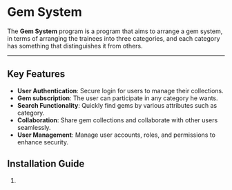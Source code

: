 # Gem System
The **Gem System** program is a program that aims to arrange a gem system, in terms of arranging the trainees into three categories, and each category has something that distinguishes it from others.

---

## Key Features
-  **User Authentication**: Secure login for users to manage their collections.
-  **Gem subscription**: The user can participate in any category he wants.
- **Search Functionality**: Quickly find gems by various attributes such as category.
- **Collaboration**: Share gem collections and collaborate with other users seamlessly.
- **User Management**: Manage user accounts, roles, and permissions to enhance security.

## Installation Guide  
1.

<!--stackedit_data:
eyJoaXN0b3J5IjpbLTQyMTc5MjcwNSwtMjAwODUzODEzNSwtMT
k0NjEzNjc3OSwzNzUxMTU4OTYsLTIwODg3NDY2MTIsLTE2NTA0
MzkxMTddfQ==
-->